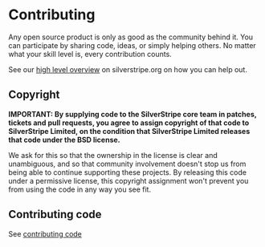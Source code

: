 # Contributing

Any open source product is only as good as the community behind it. You can participate by sharing code, ideas, or simply helping others. No matter what your skill level is, every contribution counts.

See our [high level overview](http://silverstripe.org/contributing-to-silverstripe) on silverstripe.org on how you can help out.

## Copyright

**IMPORTANT: By supplying code to the SilverStripe core team in patches, tickets and pull requests, you agree to assign copyright of that code to SilverStripe Limited, on the condition that SilverStripe Limited releases that code under the BSD license.**

We ask for this so that the ownership in the license is clear and unambiguous, and so that community involvement doesn't stop us from being able to continue supporting these projects. By releasing this code under a permissive license, this copyright assignment won't prevent you from using the code in any way you see fit.

## Contributing code

See [contributing code](docs/en/05_Contributing/01_Code.md)